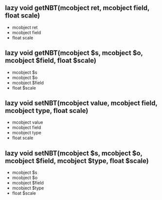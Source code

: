 ## lazy void getNBT(mcobject ret, mcobject field, float scale)
- mcobject ret
- mcobject field
- float scale



## lazy void getNBT(mcobject $s, mcobject $o, mcobject $field, float $scale)
- mcobject $s
- mcobject $o
- mcobject $field
- float $scale



## lazy void setNBT(mcobject value, mcobject field, mcobject type, float scale)
- mcobject value
- mcobject field
- mcobject type
- float scale



## lazy void setNBT(mcobject $s, mcobject $o, mcobject $field, mcobject $type, float $scale)
- mcobject $s
- mcobject $o
- mcobject $field
- mcobject $type
- float $scale




